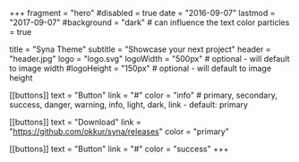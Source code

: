 +++
fragment = "hero"
#disabled = true
date = "2016-09-07"
lastmod = "2017-09-07"
#background = "dark" # can influence the text color
particles = true

title = "Syna Theme"
subtitle = "Showcase your next project"
header = "header.jpg"
logo = "logo.svg"
logoWidth = "500px" # optional - will default to image width
#logoHeight = "150px" # optional - will default to image height

[[buttons]]
  text = "Button"
  link = "#"
  color = "info" # primary, secondary, success, danger, warning, info, light, dark, link - default: primary

[[buttons]]
  text = "Download"
  link = "https://github.com/okkur/syna/releases"
  color = "primary"

[[buttons]]
  text = "Button"
  link = "#"
  color = "success"
+++
